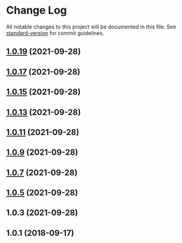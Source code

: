 # Change Log

All notable changes to this project will be documented in this file. See [standard-version](https://github.com/conventional-changelog/standard-version) for commit guidelines.

<a name="1.0.19"></a>
## [1.0.19](https://github.com/Ty4ka/etherscan-client-typescript/compare/v1.0.17...v1.0.19) (2021-09-28)



<a name="1.0.17"></a>
## [1.0.17](https://github.com/Ty4ka/etherscan-client-typescript/compare/v1.0.15...v1.0.17) (2021-09-28)



<a name="1.0.15"></a>
## [1.0.15](https://github.com/Ty4ka/etherscan-client-typescript/compare/v1.0.13...v1.0.15) (2021-09-28)



<a name="1.0.13"></a>
## [1.0.13](https://github.com/Ty4ka/etherscan-client-typescript/compare/v1.0.11...v1.0.13) (2021-09-28)



<a name="1.0.11"></a>
## [1.0.11](https://github.com/Ty4ka/etherscan-client-typescript/compare/v1.0.9...v1.0.11) (2021-09-28)



<a name="1.0.9"></a>
## [1.0.9](https://github.com/Ty4ka/etherscan-client-typescript/compare/v1.0.7...v1.0.9) (2021-09-28)



<a name="1.0.7"></a>
## [1.0.7](https://github.com/Ty4ka/etherscan-client/compare/v1.0.5...v1.0.7) (2021-09-28)



<a name="1.0.5"></a>
## [1.0.5](https://github.com/Ty4ka/etherscan-client/compare/v1.0.3...v1.0.5) (2021-09-28)



<a name="1.0.3"></a>
## 1.0.3 (2021-09-28)



<a name="1.0.1"></a>
## 1.0.1 (2018-09-17)
